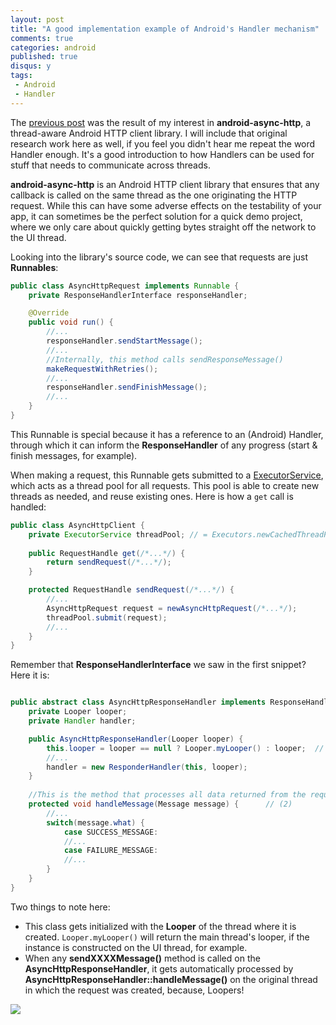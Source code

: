 ```yaml
---
layout: post
title: "A good implementation example of Android's Handler mechanism"
comments: true
categories: android
published: true
disqus: y
tags:
 - Android
 - Handler
---
```


The [previous post](/android/introduction-handler-android.html) was the result of my interest in **android-async-http**, a thread-aware Android HTTP client library. I will include that original research work here as well, if you feel you didn't hear me repeat the word Handler enough. It's a good introduction to how Handlers can be used for stuff that needs to communicate across threads.

**android-async-http** is an Android HTTP client library that ensures that any callback is called on the same thread as the one originating the HTTP request. While this can have some adverse effects on the testability of your app, it can sometimes be the perfect solution for a quick demo project, where we only care about quickly getting bytes straight off the network to the UI thread.

Looking into the library's source code, we can see that requests are just **Runnables**:

```java
public class AsyncHttpRequest implements Runnable {
    private ResponseHandlerInterface responseHandler;

    @Override
    public void run() {
        //...
        responseHandler.sendStartMessage();
        //...
        //Internally, this method calls sendResponseMessage()
        makeRequestWithRetries();
        //...
        responseHandler.sendFinishMessage();
        //...
    }
}

```

This Runnable is special because it has a reference to an (Android) Handler, through which it can inform the **ResponseHandler** of any progress (start & finish messages, for example).

When making a request, this Runnable gets submitted to a [ExecutorService](https://developer.android.com/reference/java/util/concurrent/ExecutorService.html), which acts as a thread pool for all requests. This pool is able to create new threads as needed, and reuse existing ones. Here is how a `get` call is handled:


```java
public class AsyncHttpClient {
    private ExecutorService threadPool; // = Executors.newCachedThreadPool();
    
    public RequestHandle get(/*...*/) {
        return sendRequest(/*...*/);
    }

    protected RequestHandle sendRequest(/*...*/) {
        //...
        AsyncHttpRequest request = newAsyncHttpRequest(/*...*/);
        threadPool.submit(request);
        //...
    }
}
```

Remember that **ResponseHandlerInterface** we saw in the first snippet? Here it is:

```java

public abstract class AsyncHttpResponseHandler implements ResponseHandlerInterface {
    private Looper looper;
    private Handler handler;

    public AsyncHttpResponseHandler(Looper looper) {
        this.looper = looper == null ? Looper.myLooper() : looper;  // (1)
        //...
        handler = new ResponderHandler(this, looper);
    }
	
    //This is the method that processes all data returned from the request
    protected void handleMessage(Message message) {      // (2)
        //...
        switch(message.what) {
            case SUCCESS_MESSAGE:
            //...
            case FAILURE_MESSAGE:
            //...
        }
    }
}
```

Two things to note here:

- This class gets initialized with the **Looper** of the thread where it is created. `Looper.myLooper()` will return the main thread's looper, if the instance is constructed on the UI thread, for example.
- When any **sendXXXXMessage()** method is called on the **AsyncHttpResponseHandler**, it gets automatically processed by **AsyncHttpResponseHandler::handleMessage()** on the original thread in which the request was created, because, Loopers!

<div class="img-center"><img src="http://i.imgur.com/YsbKHg1.gif" class="third"/></div>
